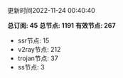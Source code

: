 更新时间2022-11-24 00:40:40

**总订阅: 45**
**总节点: 1191**
**有效节点: 267**
- ssr节点: 15
- v2ray节点: 212
- trojan节点: 37
- ss节点: 3
